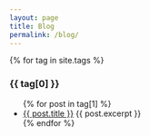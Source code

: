 ```yaml
---
layout: page
title: Blog
permalink: /blog/
---
```


{% for tag in site.tags %}
<h3>{{ tag[0] }}</h3>
<ul>
    {% for post in tag[1] %}
      <li>
        <a href="{{ post.url }}">{{ post.title }}</a>
        {{ post.excerpt }}
      </li>
    {% endfor %}
  </ul>